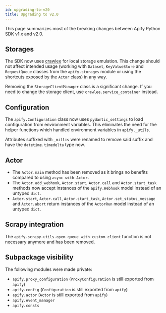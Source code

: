 ```yaml
---
id: upgrading-to-v20
title: Upgrading to v2.0
---
```


This page summarizes most of the breaking changes between Apify Python SDK v1.x and v2.0.

## Storages

The SDK now uses [crawlee](https://github.com/apify/crawlee-python) for local storage emulation. This change should not affect intended usage (working with `Dataset`, `KeyValueStore` and `RequestQueue` classes from the `apify.storages` module or using the shortcuts exposed by the `Actor` class) in any way.

Removing the `StorageClientManager` class is a significant change. If you need to change the storage client, use `crawlee.service_container` instead.

## Configuration

The `apify.Configuration` class now uses `pydantic_settings` to load configuration from environment variables. This eliminates the need for the helper functions which handled environment variables in `apify._utils`.

Attributes suffixed with `_millis` were renamed to remove said suffix and have the `datetime.timedelta` type now.

## Actor

- The `Actor.main` method has been removed as it brings no benefits compared to using `async with Actor`.
- The `Actor.add_webhook`, `Actor.start`, `Actor.call` and `Actor.start_task` methods now accept instances of the `apify.Webhook` model instead of an untyped `dict`.
- `Actor.start`, `Actor.call`, `Actor.start_task`, `Actor.set_status_message` and `Actor.abort` return instances of the `ActorRun` model instead of an untyped `dict`.

## Scrapy integration

The `apify.scrapy.utils.open_queue_with_custom_client` function is not necessary anymore and has been removed.

## Subpackage visibility

The following modules were made private:

- `apify.proxy_configuration` (`ProxyConfiguration` is still exported from `apify`)
- `apify.config` (`Configuration` is still exported from `apify`)
- `apify.actor` (`Actor` is still exported from `apify`)
- `apify.event_manager`
- `apify.consts`
